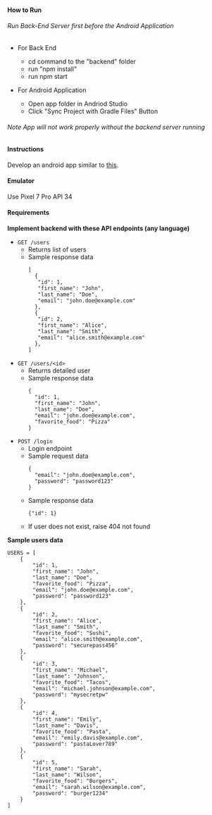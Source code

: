 #### How to Run

###### Run Back-End Server first before the Android Application

- For Back End 
  - cd command to the "backend" folder
  - run "npm install"
  - run npm start

- For Android Application 
  - Open app folder in Andriod Studio
  - Click "Sync Project with Gradle Files" Button

###### Note App will not work properly without the backend server running

#### Instructions

Develop an android app similar to [this](https://drive.google.com/file/d/1roX9hy1ZzaMzSAdy2XXnRK-CaV3uLcD5/view?usp=sharing).

#### Emulator

Use Pixel 7 Pro API 34

#### Requirements

**Implement backend with these API endpoints (any language)**
- `GET /users`
  - Returns list of users
  - Sample response data
    ```
    [
      {
       "id": 1,
       "first_name": "John",
       "last_name": "Doe",
       "email": "john.doe@example.com"
      },
      {
       "id": 2,
       "first_name": "Alice",
       "last_name": "Smith",
       "email": "alice.smith@example.com"
      },
    ] 
    ```
- `GET /users/<id>`
  - Returns detailed user
  - Sample response data
    ```
    {
      "id": 1,
      "first_name": "John",
      "last_name": "Doe",
      "email": "john.doe@example.com",
      "favorite_food": "Pizza"
    }
    ```
- `POST /login`
  - Login endpoint
  - Sample request data
    ```
    {
      "email": "john.doe@example.com",
      "password": "password123"
    }
    ```
  - Sample response data
    ```
    {"id": 1}
    ```
  - If user does not exist, raise 404 not found

**Sample users data**

```
USERS = [
    {
        "id": 1,
        "first_name": "John",
        "last_name": "Doe",
        "favorite_food": "Pizza",
        "email": "john.doe@example.com",
        "password": "password123"
    },
    {
        "id": 2,
        "first_name": "Alice",
        "last_name": "Smith",
        "favorite_food": "Sushi",
        "email": "alice.smith@example.com",
        "password": "securepass456"
    },
    {
        "id": 3,
        "first_name": "Michael",
        "last_name": "Johnson",
        "favorite_food": "Tacos",
        "email": "michael.johnson@example.com",
        "password": "mysecretpw"
    },
    {
        "id": 4,
        "first_name": "Emily",
        "last_name": "Davis",
        "favorite_food": "Pasta",
        "email": "emily.davis@example.com",
        "password": "pastaLover789"
    },
    {
        "id": 5,
        "first_name": "Sarah",
        "last_name": "Wilson",
        "favorite_food": "Burgers",
        "email": "sarah.wilson@example.com",
        "password": "burger1234"
    }
]
```
